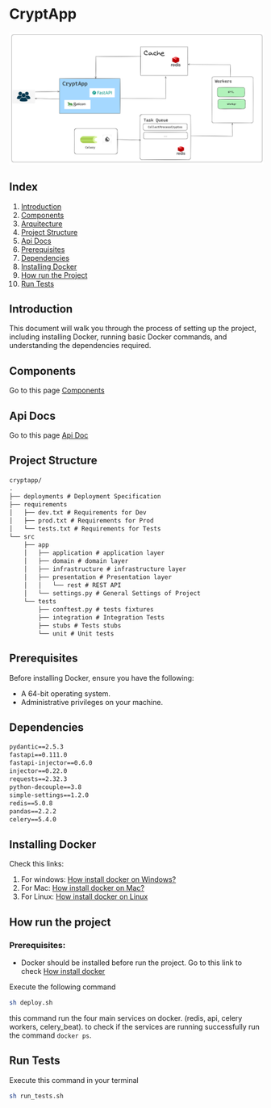# CryptApp

![Alt text](./docs/images/components.png)

## Index
1. [Introduction](#introduction)
2. [Components](#components)
3. [Arquitecture](#arquitecture)
4. [Project Structure](#project-structure)
5. [Api Docs](#api-docs)
6. [Prerequisites](#prerequisites)
7. [Dependencies](#dependencies)
8. [Installing Docker](#installing-docker)
9. [How run the Project](#how-run-the-project)
10. [Run Tests](#run-tests)


## Introduction
This document will walk you through the process of setting up the project, including installing Docker, running basic Docker commands, and understanding the dependencies required. 

## Components
Go to this page [Components](./docs/components.md)


## Api Docs
Go to this page [Api Doc](./docs/endpoints.md)

## Project Structure
```
cryptapp/
.
├── deployments # Deployment Specification
├── requirements 
│   ├── dev.txt # Requirements for Dev 
│   ├── prod.txt # Requirements for Prod 
│   └── tests.txt # Requirements for Tests
└── src
    ├── app
    │   ├── application # application layer 
    │   ├── domain # domain layer 
    │   ├── infrastructure # infrastructure layer 
    │   ├── presentation # Presentation layer 
    │   │   └── rest # REST API
    │   └── settings.py # General Settings of Project 
    └── tests
        ├── conftest.py # tests fixtures
        ├── integration # Integration Tests 
        ├── stubs # Tests stubs
        └── unit # Unit tests
```

## Prerequisites
Before installing Docker, ensure you have the following:
- A 64-bit operating system.
- Administrative privileges on your machine.

## Dependencies
```
pydantic==2.5.3
fastapi==0.111.0
fastapi-injector==0.6.0
injector==0.22.0
requests==2.32.3
python-decouple==3.8
simple-settings==1.2.0
redis==5.0.8
pandas==2.2.2
celery==5.4.0
```

## Installing Docker

Check this links:
1. For windows: [How install docker on Windows?](https://docs.docker.com/desktop/install/windows-install/)
2. For Mac: [How install docker on Mac?](https://docs.docker.com/desktop/install/mac-install/)
3. For Linux: [How install docker on Linux](https://docs.docker.com/desktop/install/linux-install/)

## How run the project

### Prerequisites:

- Docker should be installed before run the project. Go to this link to check [How install docker](#installing-docker)


Execute the following command
```bash
sh deploy.sh
```
this command run the four main services on docker. (redis, api, celery workers, celery_beat). to check if the services are running successfully run the command `docker ps`. 


## Run Tests

 Execute this command in your terminal
```bash
sh run_tests.sh 
```